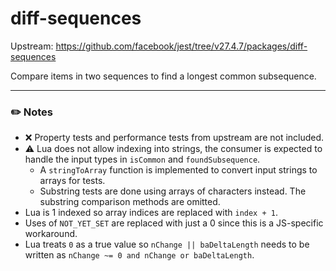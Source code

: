 # diff-sequences

Upstream: https://github.com/facebook/jest/tree/v27.4.7/packages/diff-sequences

Compare items in two sequences to find a longest common subsequence.

---

### :pencil2: Notes
* :x: Property tests and performance tests from upstream are not included.
* :warning: Lua does not allow indexing into strings, the consumer is expected to handle the input types in `isCommon` and `foundSubsequence`.
    * A `stringToArray` function is implemented to convert input strings to arrays for tests.
    * Substring tests are done using arrays of characters instead. The substring comparison methods are omitted.
* Lua is 1 indexed so array indices are replaced with `index + 1`.
* Uses of `NOT_YET_SET` are replaced with just a 0 since this is a JS-specific workaround.
* Lua treats `0` as a true value so `nChange || baDeltaLength` needs to be written as `nChange ~= 0 and nChange or baDeltaLength`.
